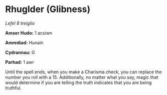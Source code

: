 # Rhuglder (Glibness)

*Lefel 8 treiglio*

**Amser Hudo:** 1 acsiwn

**Amrediad:** Hunain

**Cydrannau:** G

**Parhad:** 1 awr

Until the spell ends, when you make a Charisma check, you can replace the number you roll with a 15. Additionally, no matter what you say, magic that would determine if you are telling the truth indicates that you are being truthful.